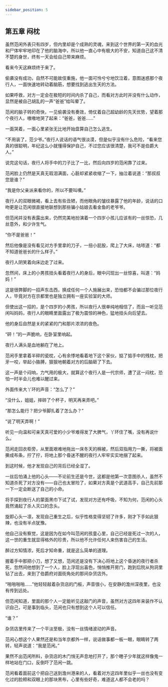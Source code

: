 ```yaml
---
sidebar_position: 5
---
```


## 第五章 **闷枕**

虽然范闲外表只有四岁，但内里却是个成熟的灵魂，来到这个世界的第一天的血光和尸体牢牢地印在了他的脑海中，所以他一直心中有极大的不安，知道自己这不清不楚的身世，终有一天会给自己带来麻烦。

看来今天这麻烦终于来了。

偷袭没有成功，自然不可能故伎重施，他一面可怜兮兮地饮泣着，意图迷惑那个夜行人，一面快速地转动着脑筋，想要找到逃出生天的方法。

如果呼救，对方一定会在极短的时间内杀了自己，而看对方此时并没有什么动作，显然是被自己胡乱的一声“爸爸”给叫晕了。

范闲的脑子转的奇快，一见偷袭没有奏效，倚仗着自己超幼龄的先天优势，望着那个夜行人，嗷嗷地哭了起来：“爸爸，爸爸……”

一面哭着，一面心里紧张无比地开始盘算自己怎么逃生。

“不用装了，范少爷。”夜行人说话的语气很淡漠，但是似乎没有什么危险，“看来您真的很聪明，年纪这么小就懂得保护自己，不过您应该很清楚，我可不是伯爵大人。”

说完这句话，夜行人将手中的刀子比了一比，然后向四岁的范闲靠了过来。

范闲脸上仍然是天真无瑕泪满面，心脏却紧紧收缩了一下，抽泣着说道：“那叔叔您是谁？”

“我是你父亲派来看你的，所以不要叫噢。”

夜行人的双眼微褐，看上去有些丑陋，而他眼角的皱纹暴露了他的年龄，说话的口吻更是让范闲很直接地联想到那些骗小姑娘去看金鱼的老爷爷。

但范闲并没有表露出来，仍然完美地扮演着一个四岁小孩儿应该有的一丝惊恐，几丝意外，和少许生气。

“你不是爸爸！”

然后他像是没有看见对方手里拿的刀子，一扭小屁股，爬上了大床，咕哝道：“都不知道爸爸长的什么样子。”

夜行人阴笑着向床边走了过来。

忽然间，床上的小男孩扭头看着夜行人的身后，眼中闪现出一丝惊喜，叫道：“妈妈！”

这是很弊脚的一招声东击西，换成任何一个人施展出来，恐怕都不会骗过那位夜行人，毕竟对方在京都里也是独立拥有一座实验室的大师。

但使出这一招的，是个四岁的小男孩，所以夜行人很单纯地相信了，而且一听见范闲叫妈妈，夜行人的眼睛里面露出了极为震惊的神色，猛地扭头向后望去。

他的身后自然是关的紧紧的门和那片浓浓的夜色。

“砰！”的一声脆响，在卧室里响起。

夜行人满头是血地躺在了地上。

范闲手里拿着半碎的瓷枕，心有余悸地看着地下这个家伙，掂了掂手中的残枕，把牙一咬，举起小胳膊，狠狠地朝着对方的后脑砸了下去。

这一声是个闷响，力气用的极大，就算这个夜行人是一代宗师，遭了这一闷枕，恐怕一时半会儿也难以醒过来。

外面传来大丫环的声音：“怎么了？”

“没什么，姐姐，摔碎了个杯子，明天再来弄吧。”

“那怎么能行？把少爷脚扎着了怎么办？”

“说了明天弄啊！”

听见一向温和可亲天真可爱的小少爷难得发了大脾气，丫环住了嘴，没有再说什么。

范闲走回衣柜旁，从里面艰难地拖出一床冬天的棉被，然后双指用力一撕，将被面撕成布条，拧了拧，将地上那个昏迷不醒的夜行人牢牢实实地捆了起来。

到这时候，他才发现自己的背后已经全湿了。

一丝后怕涌上他的心头——不论前生还是今世，这都是他第一次意图杀人，虽然不知道杀死了对方没有——自己也太冒险了，如果对方真是个武道高手，自己先前那一下一定会断送了自己的小命。

将手探到夜行人的蒙面黑巾下试了试，发现对方还有呼吸，不知为何，范闲的心头竟然涌起了杀人灭口的念头。

旋即心头一凛，发现自己重生之后，似乎性格变得坚韧了许多，刚才下手如此狠辣，也没有半点犹豫。

他自己没有察觉，这是因为在如今叫范闲的孩童心里，自己已经是死过一次的人，这一世的重生就显得格外的珍贵，所以他不允许任何人来伤害自己的生活。

醉过方知情浓，死后才知命重，就是这么简单的道理。

握着手中那把小刀，想了又想，范闲还是没有下决心将地上这个昏迷的夜行者杀死，忽然间他想到了一个人，脸上浮现出喜色，悄悄推开房门，跑到后院从狗洞里钻了出去，来到了伯爵府对面街角处的那间杂货店外。

“啪啪啪啪……”他轻轻敲着杂货店的门板，声音很小，在安静的澹州深夜里，也没有传到远处。

但范闲知道，里面的那个人一定能听见这敲门的声音，虽然对方这四年来装作不认识自己，可是事到临头，范闲也只有想到这个人可以信任。

“谁？”

杂货店里传来了一个平淡至极，没有一丝情绪波动的声音。

范闲心想这个人果然还是和当年京都外一样，说话做事都一板一眼，眼睛转了两转，轻声说道：“我是范闲。”

果然不出范闲所料，杂货店的木门悄无声息地打开了，那个瞎子少年就这样像鬼一样地站在门口，反倒吓了范闲一跳。

范闲看着面前这个把自己送到澹州港来的人，看着对方这四年里似乎一丝也没有变化过的脸颊和双眼上的那块黑布，心里有些好奇，难道这人都不会老的吗？

